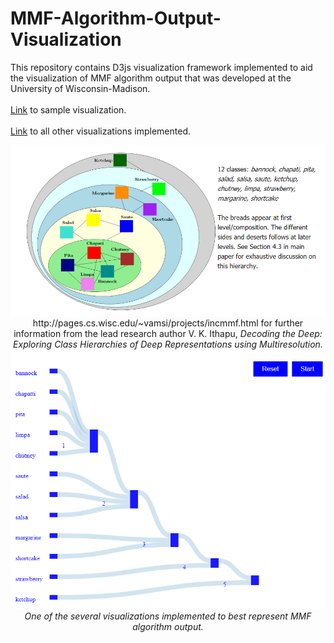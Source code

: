 # MMF-Algorithm-Output-Visualization

This repository contains D3js visualization framework implemented to aid 
the visualization of MMF algorithm output that was developed at the University of Wisconsin-Madison.
<br>
<br>
[Link](https://bl.ocks.org/ajmistu/4dda2877068de61c1297d39c995b54aa) to sample visualization.
<br>
<br>
[Link](https://bl.ocks.org/ajmistu) to all other visualizations implemented.

<p align="center">
  <img src="https://github.com/ajmengistu/MMF-Algorithm-Output-Visualization/blob/master/hierarchy.png">
 
 <br>
  http://pages.cs.wisc.edu/~vamsi/projects/incmmf.html for further information from the lead research author V. K. Ithapu, <i>Decoding   the Deep: Exploring Class Hierarchies of Deep Representations using Multiresolution<i>.
  <br>
  
  <img src="https://github.com/ajmengistu/MMF-Algorithm-Output-Visualization/blob/master/sample.png">
  <br>
  One of the several visualizations implemented to best represent MMF algorithm output.
<p>
